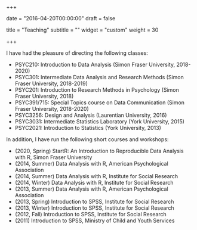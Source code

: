 +++

date = "2016-04-20T00:00:00"
draft = false

title = "Teaching"
subtitle = ""
widget = "custom"
weight = 30

+++

I have had the pleasure of directing the following classes:

- PSYC210: Introduction to Data Analysis (Simon Fraser University, 2018-2020)
- PSYC301: Intermediate Data Analysis and Research Methods (Simon Fraser University, 2018-2019)
- PSYC201: Introduction to Research Methods in Psychology (Simon Fraser University, 2018)
- PSYC391/715: Special Topics course on Data Communication (Simon Fraser University, 2018-2020)
- PSYC3256: Design and Analysis (Laurentian University, 2016)
- PSYC3031: Intermediate Statistics Laboratory (York University, 2015)
- PSYC2021: Introduction to Statistics (York University, 2013)

In addition, I have run the following short courses and workshops: 

* (2020, Spring) StartR: An Introduction to Reproducible Data Analysis with R, Simon Fraser University
* (2014, Summer) Data Analysis with R, American Psychological Association
* (2014, Summer) Data Analysis with R, Institute for Social Research
* (2014, Winter) Data Analysis with R, Institute for Social Research
* (2013, Summer) Data Analysis with R, American Psychological Association
* (2013, Spring) Introduction to SPSS, Institute for Social Research
* (2013, Winter) Introduction to SPSS, Institute for Social Research
* (2012, Fall) Introduction to SPSS, Institute for Social Research
* (2011) Introduction to SPSS, Ministry of Child and Youth Services